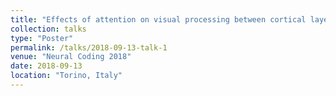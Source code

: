 ```yaml
---
title: "Effects of attention on visual processing between cortical layers and cortical areas V1 and V4"
collection: talks
type: "Poster"
permalink: /talks/2018-09-13-talk-1
venue: "Neural Coding 2018"
date: 2018-09-13
location: "Torino, Italy"
---
```

